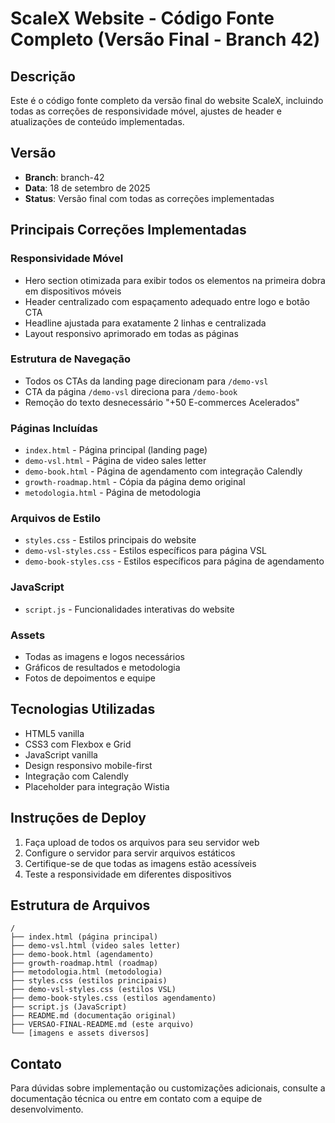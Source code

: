 # ScaleX Website - Código Fonte Completo (Versão Final - Branch 42)

## Descrição
Este é o código fonte completo da versão final do website ScaleX, incluindo todas as correções de responsividade móvel, ajustes de header e atualizações de conteúdo implementadas.

## Versão
- **Branch**: branch-42
- **Data**: 18 de setembro de 2025
- **Status**: Versão final com todas as correções implementadas

## Principais Correções Implementadas

### Responsividade Móvel
- Hero section otimizada para exibir todos os elementos na primeira dobra em dispositivos móveis
- Header centralizado com espaçamento adequado entre logo e botão CTA
- Headline ajustada para exatamente 2 linhas e centralizada
- Layout responsivo aprimorado em todas as páginas

### Estrutura de Navegação
- Todos os CTAs da landing page direcionam para `/demo-vsl`
- CTA da página `/demo-vsl` direciona para `/demo-book`
- Remoção do texto desnecessário "+50 E-commerces Acelerados"

### Páginas Incluídas
- `index.html` - Página principal (landing page)
- `demo-vsl.html` - Página de video sales letter
- `demo-book.html` - Página de agendamento com integração Calendly
- `growth-roadmap.html` - Cópia da página demo original
- `metodologia.html` - Página de metodologia

### Arquivos de Estilo
- `styles.css` - Estilos principais do website
- `demo-vsl-styles.css` - Estilos específicos para página VSL
- `demo-book-styles.css` - Estilos específicos para página de agendamento

### JavaScript
- `script.js` - Funcionalidades interativas do website

### Assets
- Todas as imagens e logos necessários
- Gráficos de resultados e metodologia
- Fotos de depoimentos e equipe

## Tecnologias Utilizadas
- HTML5 vanilla
- CSS3 com Flexbox e Grid
- JavaScript vanilla
- Design responsivo mobile-first
- Integração com Calendly
- Placeholder para integração Wistia

## Instruções de Deploy
1. Faça upload de todos os arquivos para seu servidor web
2. Configure o servidor para servir arquivos estáticos
3. Certifique-se de que todas as imagens estão acessíveis
4. Teste a responsividade em diferentes dispositivos

## Estrutura de Arquivos
```
/
├── index.html (página principal)
├── demo-vsl.html (video sales letter)
├── demo-book.html (agendamento)
├── growth-roadmap.html (roadmap)
├── metodologia.html (metodologia)
├── styles.css (estilos principais)
├── demo-vsl-styles.css (estilos VSL)
├── demo-book-styles.css (estilos agendamento)
├── script.js (JavaScript)
├── README.md (documentação original)
├── VERSAO-FINAL-README.md (este arquivo)
└── [imagens e assets diversos]
```

## Contato
Para dúvidas sobre implementação ou customizações adicionais, consulte a documentação técnica ou entre em contato com a equipe de desenvolvimento.
